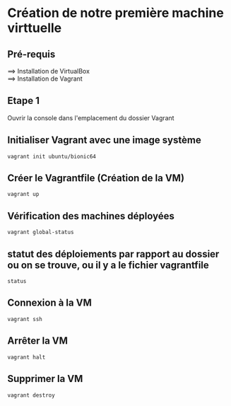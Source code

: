 # Création de notre première machine virttuelle

## Pré-requis
==> Installation de VirtualBox <br>
==> Installation de Vagrant

## Etape 1
Ouvrir la console dans l'emplacement du dossier Vagrant

## Initialiser Vagrant avec une image système
````
vagrant init ubuntu/bionic64
````

## Créer le Vagrantfile (Création de la VM)
````
vagrant up
````

## Vérification des machines déployées
````
vagrant global-status
````

## statut des déploiements par rapport au dossier ou on se trouve, ou il y a le fichier vagrantfile
````
status
````

## Connexion à la VM
````
vagrant ssh
````

## Arrêter la VM
````
vagrant halt
````

## Supprimer la VM
````
vagrant destroy
````
